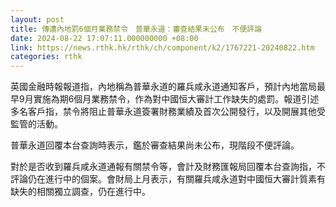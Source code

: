 ```yaml
---
layout: post
title: 傳遭內地罰6個月業務禁令　普華永道：審查結果未公布　不便評論
date: 2024-08-22 17:07:11.000000000 +08:00
link: https://news.rthk.hk/rthk/ch/component/k2/1767221-20240822.htm
categories: rthk
---
```


英國金融時報報道指，內地稱為普華永道的羅兵咸永道通知客戶，預計內地當局最早9月實施為期6個月業務禁令，作為對中國恒大審計工作缺失的處罰。報道引述多名客戶指，禁令將阻止普華永道簽署財務業績及首次公開發行，以及開展其他受監管的活動。

普華永道回覆本台查詢時表示，鑑於審查結果尚未公布，現階段不便評論。

對於是否收到羅兵咸永道通報有關禁令等，會計及財務匯報局回覆本台查詢指，不評論仍在進行中的個案。會財局上月表示，有關羅兵咸永道對中國恒大審計質素有缺失的相關獨立調查，仍在進行中。
